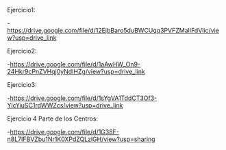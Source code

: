 Ejercicio1:

-https://drive.google.com/file/d/12EjbBaro5duBWCUqq3PVFZMalIFdVlic/view?usp=drive_link


Ejercicio2:

-https://drive.google.com/file/d/1aAwHW_On9-24Hkr9cPnZVHqj0yNdIHZg/view?usp=drive_link


Ejercicio3:

-https://drive.google.com/file/d/1sYgVA1TddCT3Of3-YlcYiuSC1rdWWZcs/view?usp=drive_link


Ejercicio 4 Parte de los Centros:

-https://drive.google.com/file/d/1G38F-n8L7IFBVZbu1Nr1K0XPdZQLzlGH/view?usp=sharing